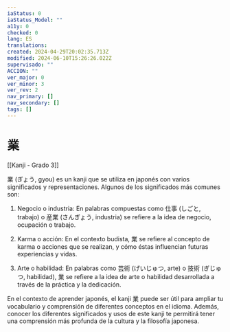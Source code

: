 ```yaml
---
iaStatus: 0
iaStatus_Model: ""
a11y: 0
checked: 0
lang: ES
translations: 
created: 2024-04-29T20:02:35.713Z
modified: 2024-06-10T15:26:26.022Z
supervisado: ""
ACCION: ""
ver_major: 0
ver_minor: 3
ver_rev: 2
nav_primary: []
nav_secondary: []
tags: []
---
```

# 業

[[Kanji - Grado 3]]

業 (ぎょう, gyou) es un kanji que se utiliza en japonés con varios significados y representaciones. Algunos de los significados más comunes son:

1. Negocio o industria: En palabras compuestas como 仕事 (しごと, trabajo) o 産業 (さんぎょう, industria) se refiere a la idea de negocio, ocupación o trabajo.

2. Karma o acción: En el contexto budista, 業 se refiere al concepto de karma o acciones que se realizan, y cómo éstas influencian futuras experiencias y vidas.

3. Arte o habilidad: En palabras como 芸術 (げいじゅつ, arte) o 技術 (ぎじゅつ, habilidad), 業 se refiere a la idea de arte o habilidad desarrollada a través de la práctica y la dedicación.

En el contexto de aprender japonés, el kanji 業 puede ser útil para ampliar tu vocabulario y comprensión de diferentes conceptos en el idioma. Además, conocer los diferentes significados y usos de este kanji te permitirá tener una comprensión más profunda de la cultura y la filosofía japonesa.
